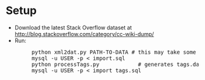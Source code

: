 # Setup
* Download the latest Stack Overflow dataset at <http://blog.stackoverflow.com/category/cc-wiki-dump/>
* Run: 
<pre>
        python xml2dat.py PATH-TO-DATA # this may take some time
        mysql -u USER -p < import.sql
        python processTags.py            # generates tags.dat
        mysql -u USER -p < import_tags.sql
</pre>
